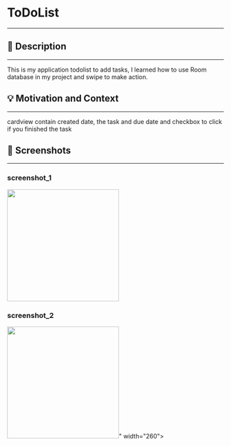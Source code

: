 #  ToDoList
---

<!--- Replace <AbdulazizAlhothali> with your Github Username and <ToDoList> with the name of your repository. -->
<!--- You can find both of these in the url bar when you open your repository in github. -->


## :scroll: Description
---
This is my application todolist to add tasks, I learned how to use Room database in my project and swipe to make action. 


## :bulb: Motivation and Context
---
cardview contain created date, the task and due date and checkbox to click if you finished the task


## :camera_flash: Screenshots
---
### screenshot_1
<img src="https://user-images.githubusercontent.com/91476864/139569435-6bbf2283-a30e-4c4e-9d4d-03b70198500b.png" width="260">

### screenshot_2
<img src="https://user-images.githubusercontent.com/91476864/139569626-9fa38059-2042-4e7e-ba9e-276cee5cddba.png" width="260">" width="260">
